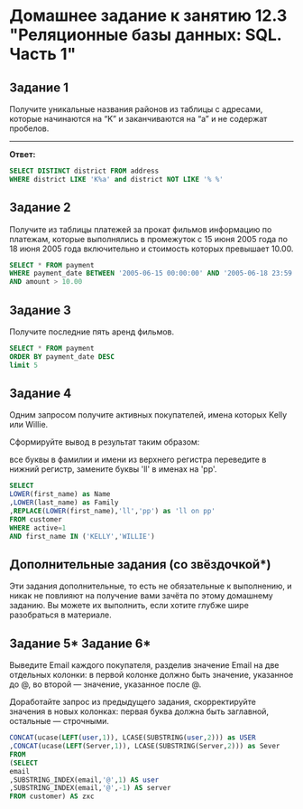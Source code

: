 # Домашнее задание к занятию 12.3 "Реляционные базы данных: SQL. Часть 1"

## Задание 1
Получите уникальные названия районов из таблицы с адресами, которые начинаются на “K” и заканчиваются на “a” и не содержат пробелов.
___

**Ответ:**
```SQL
SELECT DISTINCT district FROM address
WHERE district LIKE 'K%a' and district NOT LIKE '% %'
```
## Задание 2
Получите из таблицы платежей за прокат фильмов информацию по платежам, которые выполнялись в промежуток с 15 июня 2005 года по 18 июня 2005 года включительно и стоимость которых превышает 10.00.
```SQL
SELECT * FROM payment
WHERE payment_date BETWEEN '2005-06-15 00:00:00' AND '2005-06-18 23:59:59'
AND amount > 10.00
```
## Задание 3
Получите последние пять аренд фильмов.
```SQL
SELECT * FROM payment
ORDER BY payment_date DESC
limit 5
```
## Задание 4
Одним запросом получите активных покупателей, имена которых Kelly или Willie.

Сформируйте вывод в результат таким образом:

все буквы в фамилии и имени из верхнего регистра переведите в нижний регистр,
замените буквы 'll' в именах на 'pp'.
```SQL
SELECT
LOWER(first_name) as Name
,LOWER(last_name) as Family
,REPLACE(LOWER(first_name),'ll','pp') as 'll on pp'
FROM customer
WHERE active=1
AND first_name IN ('KELLY','WILLIE')
```

## Дополнительные задания (со звёздочкой*)
Эти задания дополнительные, то есть не обязательные к выполнению, и никак не повлияют на получение вами зачёта по этому домашнему заданию. Вы можете их выполнить, если хотите глубже шире разобраться в материале.

## Задание 5* Задание 6*
Выведите Email каждого покупателя, разделив значение Email на две отдельных колонки: в первой колонке должно быть значение, указанное до @, во второй — значение, указанное после @.

Доработайте запрос из предыдущего задания, скорректируйте значения в новых колонках: первая буква должна быть заглавной, остальные — строчными.
```SQL
CONCAT(ucase(LEFT(user,1)), LCASE(SUBSTRING(user,2))) as USER
,CONCAT(ucase(LEFT(Server,1)), LCASE(SUBSTRING(Server,2))) as Sever
FROM 
(SELECT
email
,SUBSTRING_INDEX(email,'@',1) AS user
,SUBSTRING_INDEX(email,'@',-1) AS server
FROM customer) AS zxc
```
